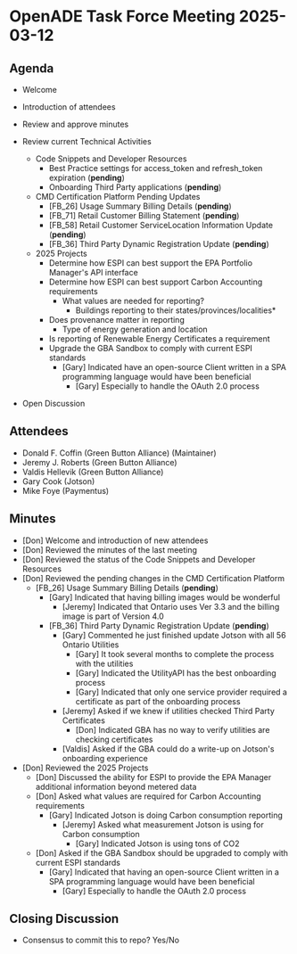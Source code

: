 # OpenADE Task Force Meeting 2025-03-12

## Agenda
* Welcome
* Introduction of attendees
* Review and approve minutes


* Review current Technical Activities
  * Code Snippets and Developer Resources
    * Best Practice settings for access_token and refresh_token expiration (**pending**)
    * Onboarding Third Party applications (**pending**)
  * CMD Certification Platform Pending Updates
    * [FB_26] Usage Summary Billing Details (**pending**)
    * [FB_71] Retail Customer Billing Statement (**pending**)
    * [FB_58] Retail Customer ServiceLocation Information Update (**pending**)
    * [FB_36] Third Party Dynamic Registration Update (**pending**)
  * 2025 Projects
    * Determine how ESPI can best support the EPA Portfolio Manager's API interface
    * Determine how ESPI can best support Carbon Accounting requirements
      * What values are needed for reporting?
        * Buildings reporting to their states/provinces/localities* 
    * Does provenance matter in reporting
      * Type of energy generation and location
    * Is reporting of Renewable Energy Certificates a requirement
    * Upgrade the GBA Sandbox to comply with current ESPI standards
      * [Gary] Indicated have an open-source Client written in a SPA programming language would have been beneficial
        * [Gary] Especially to handle the OAuth 2.0 process


* Open Discussion

## Attendees
* Donald F. Coffin (Green Button Alliance) (Maintainer)
* Jeremy J. Roberts (Green Button Alliance)
* Valdis Hellevik (Green Button Alliance)
* Gary Cook (Jotson)
* Mike Foye (Paymentus)


## Minutes
* [Don] Welcome and introduction of new attendees
* [Don] Reviewed the minutes of the last meeting
* [Don] Reviewed the status of the Code Snippets and Developer Resources
* [Don] Reviewed the pending changes in the CMD Certification Platform
  * [FB_26] Usage Summary Billing Details (**pending**)
    * [Gary] Indicated that having billing images would be wonderful
      * [Jeremy] Indicated that Ontario uses Ver 3.3 and the billing image is part of Version 4.0
    * [FB_36] Third Party Dynamic Registration Update (**pending**)
      * [Gary] Commented he just finished update Jotson with all 56 Ontario Utilities
        * [Gary] It took several months to complete the process with the utilities
        * [Gary] Indicated the UtilityAPI has the best onboarding process
        * [Gary] Indicated that only one service provider required a certificate as part of the onboarding process
      * [Jeremy] Asked if we knew if utilities checked Third Party Certificates
        * [Don] Indicated GBA has no way to verify utilities are checking certificates
      * [Valdis] Asked if the GBA could do a write-up on Jotson's onboarding experience
* [Don] Reviewed the 2025 Projects
  * [Don] Discussed the ability for ESPI to provide the EPA Manager additional information beyond metered data
  * [Don] Asked what values are required for Carbon Accounting requirements
    * [Gary] Indicated Jotson is doing Carbon consumption reporting
      * [Jeremy] Asked what measurement Jotson is using for Carbon consumption
        * [Gary] Indicated Jotson is using tons of CO2
  * [Don] Asked if the GBA Sandbox should be upgraded to comply with current ESPI standards
    * [Gary] Indicated that having an open-source Client written in a SPA programming language would have been beneficial
      * [Gary] Especially to handle the OAuth 2.0 process

## Closing Discussion
* Consensus to commit this to repo? Yes/No
